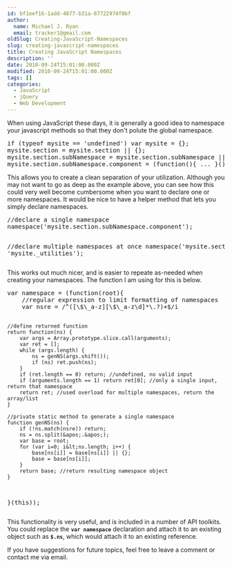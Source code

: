 ```yaml
---
id: bf1eef16-1add-4877-b31a-87722974f0bf
author:
  name: Michael J. Ryan
  email: tracker1@gmail.com
oldSlug: Creating-JavaScript-Namespaces
slug: creating-javascript-namespaces
title: Creating JavaScript Namespaces
description: ''
date: 2010-09-24T15:01:00.000Z
modified: 2010-09-24T15:01:00.000Z
tags: []
categories:
  - JavaScript
  - jQuery
  - Web Development
---
```


<div>
<p>When using JavaScript these days, it is generally a good idea to namespace your javascript methods so that they don&apos;t polute the global namespace.</p>
<pre class="brush: javascript">if (typeof mysite == &apos;undefined&apos;) var mysite = {};
mysite.section = mysite.section || {};
mysite.section.subNamespace = mysite.section.subNamespace || {};
mysite.section.subNamespace.component = (function(){ ... }());
</pre>

<p>This allows you to create a clean separation of your utilization. Although you may not want to go as deep as the example above, you can see
how this could very well become cumbersome when you want to declare one or more namespaces.  It would be nice to have a helper method that 
lets you simply declare namespaces.</p>
<pre class="brush: javascript">//declare a single namespace
namespace(&apos;mysite.section.subNamespace.component&apos;);

//declare multiple namespaces at once
namespace(&apos;mysite.section2&apos;, &apos;mysite._utilities&apos;);</pre>

<p>This works out much nicer, and is easier to repeate as-needed when creating your namespaces.  The function I am using for this is below.</p>
<pre class="brush: javascript">var namespace = (function(root){
	//regular expression to limit formatting of namespaces
	var nsre = /^([\$\_a-z][\$\_a-z\d]*\.?)+$/i

	//define returned function
	return function(ns) {
		var args = Array.prototype.slice.call(arguments);
		var ret = [];
		while (args.length) {
			ns = genNS(args.shift());
			if (ns) ret.push(ns);
		}
		if (ret.length == 0) return; //undefined, no valid input
		if (arguments.length == 1) return ret[0]; //only a single input, return that namespace
		return ret; //used overload for multiple namespaces, return the array/list
	}
	
	//private static method to generate a single namespace
	function genNS(ns) {
		if (!ns.match(nsre)) return;
		ns = ns.split(&apos;.&apos;);
		var base = root;
		for (var i=0; i&lt;ns.length; i++) {
			base[ns[i]] = base[ns[i]] || {};
			base = base[ns[i]];
		}
		return base; //return resulting namespace object
	}
}(this));</pre>

<p>
	This functionality is very useful, and is included in a number of API toolkits.
	You could replace the <code><b>var namespace</b></code> declaration and attach it
	to an existing object such as <code><b>$.ns</b></code>, which would 
	attach it to an existing reference.
</p>
<p>
	If you have suggestions for future topics, feel free to leave a comment or 
	contact me via email.
</p>
</div>